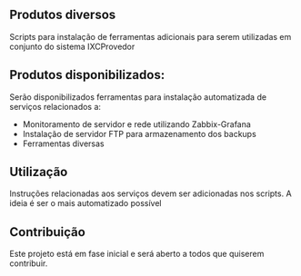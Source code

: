 ## Produtos diversos

<p>Scripts para instalação de ferramentas adicionais para serem utilizadas em conjunto do sistema IXCProvedor</p>

## Produtos disponibilizados:

Serão disponibilizados ferramentas para instalação automatizada de serviços relacionados a:

- Monitoramento de servidor e rede utilizando Zabbix-Grafana
- Instalação de servidor FTP para armazenamento dos backups
- Ferramentas diversas

## Utilização

<p>Instruções relacionadas aos serviços devem ser adicionadas nos scripts. A ideia é ser o mais automatizado possível</p>

## Contribuição

<p>Este projeto está em fase inicial e será aberto a todos que quiserem contribuir.</p>
